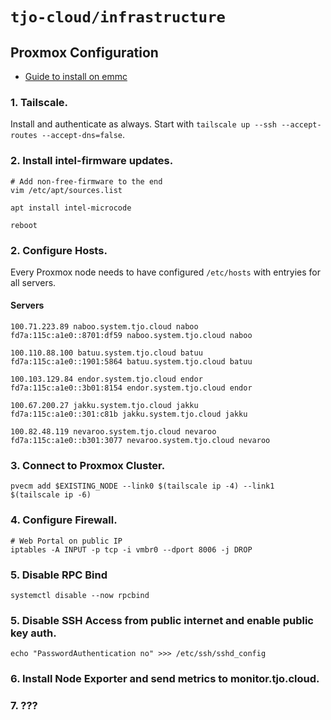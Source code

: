 # `tjo-cloud/infrastructure`

## Proxmox Configuration

* [Guide to install on emmc](https://ibug.io/blog/2022/03/install-proxmox-ve-emmc/)

### 1. Tailscale.
Install and authenticate as always. Start with `tailscale up --ssh --accept-routes --accept-dns=false`.

### 2. Install intel-firmware updates.

```
# Add non-free-firmware to the end
vim /etc/apt/sources.list

apt install intel-microcode

reboot
```

### 2. Configure Hosts.
Every Proxmox node needs to have configured `/etc/hosts` with entryies for all servers.


#### Servers

```
100.71.223.89 naboo.system.tjo.cloud naboo
fd7a:115c:a1e0::8701:df59 naboo.system.tjo.cloud naboo

100.110.88.100 batuu.system.tjo.cloud batuu
fd7a:115c:a1e0::1901:5864 batuu.system.tjo.cloud batuu

100.103.129.84 endor.system.tjo.cloud endor
fd7a:115c:a1e0::3b01:8154 endor.system.tjo.cloud endor

100.67.200.27 jakku.system.tjo.cloud jakku
fd7a:115c:a1e0::301:c81b jakku.system.tjo.cloud jakku

100.82.48.119 nevaroo.system.tjo.cloud nevaroo
fd7a:115c:a1e0::b301:3077 nevaroo.system.tjo.cloud nevaroo
```

### 3. Connect to Proxmox Cluster.

```
pvecm add $EXISTING_NODE --link0 $(tailscale ip -4) --link1 $(tailscale ip -6)
```

### 4. Configure Firewall.

```
# Web Portal on public IP
iptables -A INPUT -p tcp -i vmbr0 --dport 8006 -j DROP
```

### 5. Disable RPC Bind

```
systemctl disable --now rpcbind
```

### 5. Disable SSH Access from public internet and enable public key auth.

```
echo "PasswordAuthentication no" >>> /etc/ssh/sshd_config
```

### 6. Install Node Exporter and send metrics to monitor.tjo.cloud.

### 7. ???
